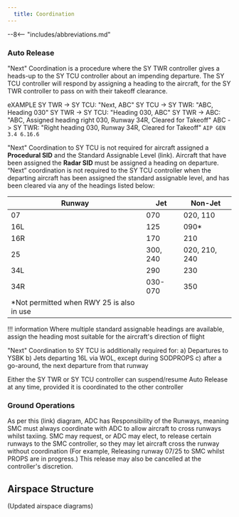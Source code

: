 ```yaml
---
  title: Coordination
---
```


--8<-- "includes/abbreviations.md"

### Auto Release

"Next" Coordination is a procedure where the SY TWR controller gives a heads-up to the SY TCU controller about an impending departure. The SY TCU controller will respond by assigning a heading to the aircraft, for the SY TWR controller to pass on with their takeoff clearance.

eXAMPLE
    SY TWR -> SY TCU: "Next, ABC"
    SY TCU -> SY TWR: "ABC, Heading 030"
    SY TWR -> SY TCU: "Heading 030, ABC"
    SY TWR -> ABC: "ABC, Assigned heading right 030, Runway 34R, Cleared for Takeoff"
    ABC -> SY TWR: "Right heading 030, Runway 34R, Cleared for Takeoff"
    `AIP GEN 3.4 6.16.6`

"Next" Coordination to SY TCU is not required for aircraft assigned a **Procedural SID** and the Standard Assignable Level (link). Aircraft that have been assigned the **Radar SID** must be assigned a heading on departure. “Next” coordination is not required to the SY TCU controller when the departing aircraft has been assigned the standard assignable level, and has been cleared via any of the headings listed below:

| Runway | Jet | Non-Jet 
| ----------------- | -------------- | ---------------- |
| 07                | 070         | 020, 110       |
| 16L                | 125          | 090* |
| 16R               | 170         | 210         |
| 25                | 300, 240          | 020, 210, 240 |
| 34L                | 290          | 230 |
| 34R                | 030-070          | 350 |
|*Not permitted when RWY 25 is also in use|

!!! information
    Where multiple standard assignable headings are available, assign the heading most suitable for the aircraft's direction of flight

"Next" Coordination to SY TCU is additionally required for:
    a) Departures to YSBK
    b) Jets departing 16L via WOL, except during SODPROPS
    c) after a go-around, the next departure from that runway

Either the SY TWR or SY TCU controller can suspend/resume Auto Release at any time, provided it is coordinated to the other controller

### Ground Operations
As per this (link) diagram, ADC has Responsibility of the Runways, meaning SMC must always coordinate with ADC to allow aircraft to cross runways whilst taxiing. SMC may request, or ADC may elect, to release certain runways to the SMC controller, so they may let aircraft cross the runway without coordination (For example, Releasing runway 07/25 to SMC whilst PROPS are in progress.) This release may also be cancelled at the controller's discretion.

## Airspace Structure

(Updated airspace diagrams)
